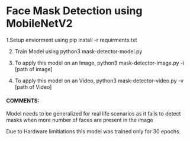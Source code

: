 # Face Mask Detection using MobileNetV2

1.Setup enviorment using pip install -r requirments.txt

2. Train Model using python3 mask-detector-model.py

3. To apply this model on an Image, python3 mask-detector-image.py -i [path of image]

4. To apply this model on an Video, python3 mask-detector-video.py -v [path of Video]

#### COMMENTS:


Model needs to be generalized for real life scenarios as it fails to detect masks when more number of faces are present in the image

Due to Hardware limitiations this model was trained only for 30 epochs.
